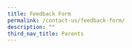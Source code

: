 ```yaml
---
title: Feedback Form
permalink: /contact-us/feedback-form/
description: ""
third_nav_title: Parents
---
```

